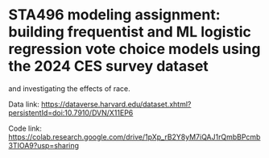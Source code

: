 
# STA496 modeling assignment: building frequentist and ML logistic regression vote choice models using the 2024 CES survey dataset
and investigating the effects of race.

Data link: https://dataverse.harvard.edu/dataset.xhtml?persistentId=doi:10.7910/DVN/X11EP6

Code link: https://colab.research.google.com/drive/1pXp_rB2Y8yM7iQAJ1rQmbBPcmb3TIOA9?usp=sharing

